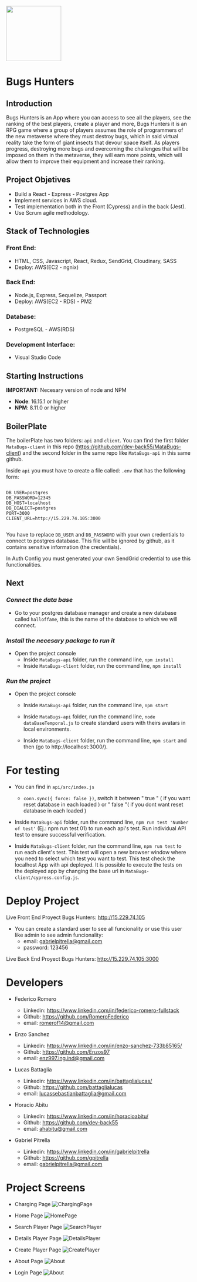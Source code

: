 <p align='left'>
    <img src='https://res.cloudinary.com/djgghmpgh/image/upload/v1662586699/logo192_qoyg0i.png' style='width:150px;height:150px;'> </img>
</p>

# Bugs Hunters
## Introduction

Bugs Hunters is an App where you can access to see all the players, see the ranking of the best players, create a player and more, Bugs Hunters it is an RPG game where a group of players assumes the role of programmers of the new metaverse where they must destroy bugs, which in said virtual reality take the form of giant insects that devour space itself. As players progress, destroying more bugs and overcoming the challenges that will be imposed on them in the metaverse, they will earn more points, which will allow them to improve their equipment and increase their ranking.

## Project Objetives

- Build a React - Express - Postgres App 
- Implement services in AWS cloud. 
- Test implementation both in the Front (Cypress) and in the back (Jest).
- Use Scrum agile methodology.

## Stack of Technologies

### Front End:
- HTML, CSS, Javascript, React, Redux, SendGrid, Cloudinary, SASS 
- Deploy: AWS(EC2 - ngnix)

### Back End:
- Node.js, Express, Sequelize, Passport
- Deploy: AWS(EC2 - RDS) - PM2

### Database:
- PostgreSQL - AWS(RDS)

### Development Interface:
- Visual Studio Code

## **Starting Instructions** 

__IMPORTANT:__ Necesary version of node and NPM 

 * __Node__: 16.15.1 or higher
 * __NPM__: 8.11.0 or higher
 
## BoilerPlate

The boilerPlate has two folders: `api` and `client`.
You can find the first folder `MataBugs-client` in this repo (https://github.com/dev-back55/MataBugs-client) and the second folder in the same repo like `MataBugs-api` in this same github.

Inside `api` you must have to create a file called: `.env` 
that has the following form: 

```

DB_USER=postgres
DB_PASSWORD=12345
DB_HOST=localhost
DB_DIALECT=postgres
PORT=3000
CLIENT_URL=http://15.229.74.105:3000


```

You have to replace `DB_USER` and `DB_PASSWORD` with your own credentials to connect to postgres database. This file will be ignored by github, as it contains sensitive information (the credentials).

In Auth Config you must generated your own SendGrid credential to use this functionalities.

## Next 
### _Connect the data base_

 - Go to your postgres database manager and create a new  database called `halloffame`, this is the name of the database to which we will connect.

### _Install the necesary package to run it_

- Open the project console
    + Inside `MataBugs-api` folder, run the command line, `npm install`
    + Inside `MataBugs-client` folder, run the command line, `npm install` 

### _Run the project_

- Open the project console
    + Inside `MataBugs-api` folder, run the command line, `npm start`
    + Inside `MataBugs-api` folder, run the command line, `node dataBaseTemporal.js` to create standard users with theirs avatars in local environments.
        
    + Inside `MataBugs-client` folder, run the command line, `npm start` and then (go to http://localhost:3000/).

# For testing

- You can find in `api/src/index.js`
    + `conn.sync({ force: false })`, switch it between " true " ( if you want reset database in each loaded ) or " false "( if you dont want reset database in each loaded ) 

- Inside `MataBugs-api` folder, run the command line, `npm run test 'Number of test'` (Ej.: npm run test 01) to run each api's test. Run individual API test to ensure successful verification.

- Inside `MataBugs-client` folder, run the command line, `npm run test` to run each client's test. This test will open a new browser window where you need to select which test you want to test. This test check the localhost App with api deployed. It is possible to execute the tests on the deployed app by changing the base url in `MataBugs-client/cypress.config.js`.

# Deploy Project 

Live Front End Proyect Bugs Hunters: http://15.229.74.105
- You can create a standard user to see all funcionality or use this user like admin to see admin funcionality:
    + email: gabrielpitrella@gmail.com
    + password: 123456

Live Back End Proyect Bugs Hunters: http://15.229.74.105:3000

# Developers

- Federico Romero
    + Linkedin: https://www.linkedin.com/in/federico-romero-fullstack
    + Github: https://github.com/RomeroFederico
    + email: romerof14@gmail.com

- Enzo Sanchez
    + Linkedin: https://www.linkedin.com/in/enzo-sanchez-733b85165/
    + Github: https://github.com/Enzos97
    + email: enz997.ing.ind@gmail.com

- Lucas Battaglia
    + Linkedin: https://www.linkedin.com/in/battaglialucas/
    + Github: https://github.com/battaglialucas
    + email: lucassebastianbattaglia@gmail.com     

- Horacio Abitu
    + Linkedin: https://www.linkedin.com/in/horacioabitu/
    + Github: https://github.com/dev-back55
    + email: ahabitu@gmail.com

- Gabriel Pitrella
    + Linkedin: https://www.linkedin.com/in/gabrielpitrella
    + Github: https://github.com/gpitrella
    + email: gabrielpitrella@gmail.com

# Project Screens 

- Charging Page
![ChargingPage](https://res.cloudinary.com/djgghmpgh/image/upload/v1662477282/HallOfFameInitial_kesfiu.jpg)

- Home Page 
![HomePage](https://res.cloudinary.com/djgghmpgh/image/upload/v1662477119/HallOfFame_ai7rks.jpg)

- Search Player Page
![SearchPlayer](https://res.cloudinary.com/djgghmpgh/image/upload/v1662477287/HallOfFameSearch_hr4nog.jpg)

- Details Player Page
![DetailsPlayer](https://res.cloudinary.com/djgghmpgh/image/upload/v1662477284/HallOfFamePlayerDetail_ilrpoq.jpg)

- Create Player Page
![CreatePlayer](https://res.cloudinary.com/djgghmpgh/image/upload/v1662477282/HallOfFameCreatePlayer_vz4xob.jpg)

- About Page
![About](https://res.cloudinary.com/djgghmpgh/image/upload/v1662477285/HallOfFameAbout_k3ir5q.jpg)

- Login Page
![About](https://res.cloudinary.com/djgghmpgh/image/upload/v1662478479/HallOfFameSignIn_ivfelo.jpg)
